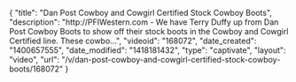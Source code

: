 {
    "title": "Dan Post Cowboy and Cowgirl Certified Stock Cowboy Boots",
    "description": "http:\/\/PFIWestern.com - We have Terry Duffy up from Dan Post Cowboy Boots to show off their stock boots in the Cowboy and Cowgirl Certified line. These cowbo...",
    "videoid": "168072",
    "date_created": "1400657555",
    "date_modified": "1418181432",
    "type": "captivate",
    "layout": "video",
    "url": "\/v\/dan-post-cowboy-and-cowgirl-certified-stock-cowboy-boots\/168072"
}